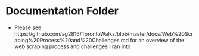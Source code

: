 <h1>Documentation Folder</h1>
<ul>
  <li>Please see https://github.com/ag2816/TorontoWalks/blob/master/docs/Web%20Scraping%20Process%20and%20Challenges.md for an overview of the web scraping process and challenges I ran into</li>
  </ul>
